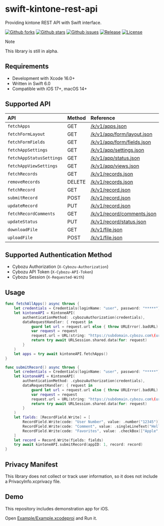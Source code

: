 # swift-kintone-rest-api

Providing kintone REST API with Swift interface.

[![Github forks](https://img.shields.io/github/forks/cybozu/swift-kintone-rest-api)](https://github.com/cybozu/swift-kintone-rest-api/network/members)
[![Github stars](https://img.shields.io/github/stars/cybozu/swift-kintone-rest-api)](https://github.com/cybozu/swift-kintone-rest-api/stargazers)
[![Github issues](https://img.shields.io/github/issues/cybozu/swift-kintone-rest-api)](https://github.com/cybozu/swift-kintone-rest-api/issues)
[![Release](https://img.shields.io/github/v/release/cybozu/swift-kintone-rest-api)](https://github.com/cybozu/swift-kintone-rest-api/releases)
[![License](https://img.shields.io/github/license/cybozu/swift-kintone-rest-api)](https://github.com/cybozu/swift-kintone-rest-api/blob/main/LICENSE)

> [!NOTE]
> This library is still in alpha.

## Requirements

- Development with Xcode 16.0+
- Written in Swift 6.0
- Compatible with iOS 17+, macOS 14+

## Supported API

| API                      | Method | Reference                                                                                                   |
| :----------------------- | :----- | :---------------------------------------------------------------------------------------------------------- |
| `fetchApps`              | GET    | [/k/v1/apps.json](https://kintone.dev/en/docs/kintone/rest-api/apps/get-apps/)                              |
| `fetchFormLayout`        | GET    | [/k/v1/app/form/layout.json](https://kintone.dev/en/docs/kintone/rest-api/apps/get-form-layout/)            |
| `fetchFormFields`        | GET    | [/k/v1/app/form/fields.json](https://kintone.dev/en/docs/kintone/rest-api/apps/get-form-fields/)            |
| `fetchAppSettings`       | GET    | [/k/v1/app/settings.json](https://kintone.dev/en/docs/kintone/rest-api/apps/get-general-settings/)          |
| `fetchAppStatusSettings` | GET    | [/k/v1/app/status.json](https://kintone.dev/en/docs/kintone/rest-api/apps/get-process-management-settings/) |
| `fetchAppViewSettings`   | GET    | [/k/v1/app/views.json](https://kintone.dev/en/docs/kintone/rest-api/apps/get-views/)                        |
| `fetchRecords`           | GET    | [/k/v1/records.json](https://kintone.dev/en/docs/kintone/rest-api/records/get-records/)                     |
| `removeRecords`          | DELETE | [/k/v1/records.json](https://kintone.dev/en/docs/kintone/rest-api/records/delete-records/)                  |
| `fetchRecord`            | GET    | [/k/v1/record.json](https://kintone.dev/en/docs/kintone/rest-api/records/get-record/)                       |
| `submitRecord`           | POST   | [/k/v1/record.json](https://kintone.dev/en/docs/kintone/rest-api/records/add-record/)                       |
| `updateRecord`           | PUT    | [/k/v1/record.json](https://kintone.dev/en/docs/kintone/rest-api/records/update-record/)                    |
| `fetchRecordComments`    | GET    | [/k/v1/record/comments.json](https://kintone.dev/en/docs/kintone/rest-api/records/get-comments/)            |
| `updateStatus`           | PUT    | [/k/v1/record/status.json](https://kintone.dev/en/docs/kintone/rest-api/records/update-status/)             |
| `downloadFile`           | GET    | [/k/v1/file.json](https://kintone.dev/en/docs/kintone/rest-api/files/download-file/)                        |
| `uploadFile`             | POST   | [/k/v1/file.json](https://kintone.dev/en/docs/kintone/rest-api/files/upload-file/)                          |

## Supported Authentication Method

- Cybozu Authorization (`X-Cybozu-Authorization`)
- Cybozu API Token (`X-Cybozu-API-Token`)
- Cybozu Session (`X-Requested-With`)

## Usage

```swift
func fetchAllApps() async throws {
    let credentials = Credentials(loginName: "user", password: "*****")
    let kintoneAPI = KintoneAPI(
        authenticationMethod: .cybozuAuthorization(credentials),
        dataRequestHandler: { request in
            guard let url = request.url else { throw URLError(.badURL) }
            var request = request
            request.url = URL(string: "https://subdomain.cybozu.com\(url.relativeString)")
            return try await URLSession.shared.data(for: request)
        }
    )
    let apps = try await kintoneAPI.fetchApps()
}

func submitRecord() async throws {
    let credentials = Credentials(loginName: "user", password: "*****")
    let kintoneAPI = KintoneAPI(
        authenticationMethod: .cybozuAuthorization(credentials),
        dataRequestHandler: { request in
            guard let url = request.url else { throw URLError(.badURL) }
            var request = request
            request.url = URL(string: "https://subdomain.cybozu.com\(url.relativeString)")
            return try await URLSession.shared.data(for: request)
        }
    )
    let fields: [RecordField.Write] = [
        RecordField.Write(code: "User Number", value: .number("12345")),
        RecordField.Write(code: "Comment", value: .singleLineText("Hello World!")),
        RecordField.Write(code: "Favorites", value: .checkBox(["Apple", "Banana"])),
    ]
    let record = Record.Write(fields: fields)
    try await kintoneAPI.submitRecord(appID: 1, record: record)
}
```

## Privacy Manifest

This library does not collect or track user information, so it does not include a PrivacyInfo.xcprivacy file.

## Demo

This repository includes demonstration app for iOS.

Open [Example/Example.xcodeproj](/Example/Example.xcodeproj) and Run it.
